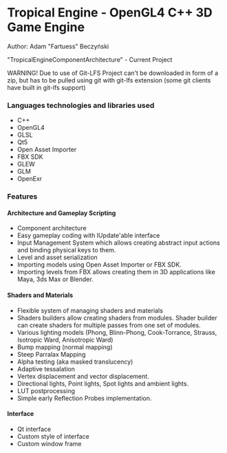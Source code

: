 # Tropical Engine - OpenGL4 C++ 3D Game Engine #

Author: Adam "Fartuess" Beczyński

"TropicalEngineComponentArchitecture" - Current Project

WARNING! Due to use of Git-LFS Project can't be downloaded in form of a zip, but has to be pulled using git with git-lfs extension (some git clients have built in git-lfs support)

### Languages technologies and libraries used ###
* C++
* OpenGL4
* GLSL
* Qt5
* Open Asset Importer
* FBX SDK
* GLEW
* GLM
* OpenExr

### Features ###
#### Architecture and Gameplay Scripting ####
* Component architecture
* Easy gameplay coding with IUpdate'able interface
* Input Management System which allows creating abstract input actions and binding physical keys to them.
* Level and asset serialization
* Importing models using Open Asset Importer or FBX SDK.
* Importing levels from FBX allows creating them in 3D applications like Maya, 3ds Max or Blender.

#### Shaders and Materials ####
* Flexible system of managing shaders and materials
* Shaders builders allow creating shaders from modules. Shader builder can create shaders for multiple passes from one set of modules.
* Various lighting models (Phong, Blinn-Phong, Cook-Torrance, Strauss, Isotropic Ward, Anisotropic Ward)
* Bump mapping (normal mapping)
* Steep Parralax Mapping
* Alpha testing (aka masked translucency)
* Adaptive tessalation
* Vertex displacement and vector displacement.
* Directional lights, Point lights, Spot lights and ambient lights.
* LUT postprocessing
* Simple early Reflection Probes implementation.

#### Interface ####
* Qt interface
* Custom style of interface
* Custom window frame
